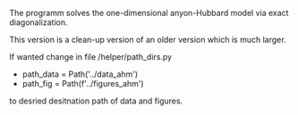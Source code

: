 The programm solves the one-dimensional anyon-Hubbard model via exact diagonalization.

This version is a clean-up version of an older version which is much larger.

If wanted change in file /helper/path_dirs.py

- path_data = Path('../data_ahm')
- path_fig = Path(f'../figures_ahm')

to desried desitnation path of data and figures.
